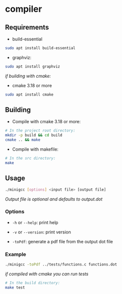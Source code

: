 # compiler

## Requirements

- build-essential

```bash
sudo apt install build-essential
```

- graphviz:

```bash
sudo apt install graphviz
```

_if building with cmake:_

- cmake 3.18 or more

```bash
sudo apt install cmake
```

## Building

- Compile with cmake 3.18 or more:

```bash
# In the project root directory:
mkdir -p build && cd build
cmake .. && make
```

- Compile with makefile:

```bash
# In the src directory:
make
```

## Usage

```bash
./minigcc [options] <input file> [output file]
```

_Output file is optional and defaults to output.dot_

### Options

- `-h` or `--help`: print help

- `-v` or `--version`: print version

- `-toPdf`: generate a pdf file from the output dot file

### Example

```bash
./minigcc -toPdf ../tests/functions.c functions.dot
```

_if compiled with cmake you can run tests_

```bash
# In the build directory:
make test
```
